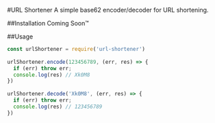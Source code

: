 #URL Shortener
A simple base62 encoder/decoder for URL shortening.

##Installation
Coming Soon™

##Usage
```javascript
const urlShortener = require('url-shortener')
 
urlShortener.encode(123456789, (err, res) => {
  if (err) throw err;
  console.log(res) // Xk0M8
})
 
urlShortener.decode('Xk0M8', (err, res) => {
  if (err) throw err;
  console.log(res) // 123456789
})
```
